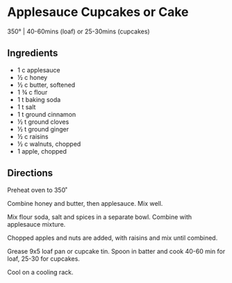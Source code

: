 # Applesauce Cupcakes or Cake
350° | 40-60mins (loaf) or 25-30mins (cupcakes)

## Ingredients
* 1 c applesauce
* ½ c honey
* ½ c butter, softened
* 1 ¾ c flour
* 1 t baking soda
* 1 t salt
* 1 t ground cinnamon
* ½ t ground cloves
* ½ t ground ginger
* ½ c raisins
* ½ c walnuts, chopped
* 1 apple, chopped

## Directions
Preheat oven to 350˚

Combine honey and butter, then applesauce. Mix well.

Mix flour soda, salt and spices in a separate bowl. Combine with applesauce mixture.

Chopped apples and nuts are added, with raisins and mix until combined.

Grease 9x5 loaf pan or cupcake tin. Spoon in batter and cook 40-60 min for loaf, 25-30 for cupcakes.

Cool on a cooling rack.
